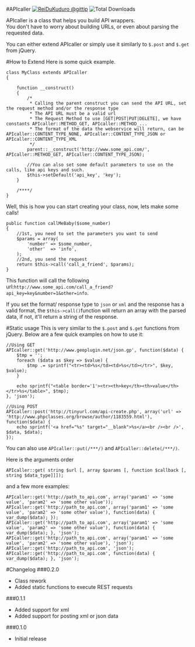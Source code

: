 #APIcaller <a href="https://www.gittip.com/ReiDuKuduro/" target="__blank" alt="ReiDuKuduro @gittip" ><img alt="ReiDuKuduro @gittip" src="http://bottlepy.org/docs/dev/_static/Gittip.png" /></a> ![Total Downloads](https://poser.pugx.org/masnathan/api-caller/downloads.png)


APIcaller is a class that helps you build API wrappers.  
You don't have to worry about building URLs, or even about parsing the requested data.

You can either extend APIcaller or simply use it similarly to ```$.post``` and ```$.get``` from jQuery.

#How to Extend
Here is some quick example.

    class MyClass extends APIcaller
	{

		function __construct()
		{
		    /*
		     * Calling the parent construct you can send the API URL, set the request method and/or the response type
		     * The API URL must be a valid url
        	 * The Request Method to use [GET|POST|PUT|DELETE], we have constants APIcaller::METHOD_GET, APIcaller::METHOD_...
        	 * The format of the data the webservice will return, can be APIcaller::CONTENT_TYPE_NONE, APIcaller::CONTENT_TYPE_JSON or APIcaller::CONTENT_TYPE_XML
		     */
			parent::__construct('http://www.some_api.com/', APIcaller::METHOD_GET, APIcaller::CONTENT_TYPE_JSON);
			
			//You can also set some default parameters to use on the calls, like api keys and such.
			$this->setDefault('api_key', 'key');
		}
		
		/****/
	}

Well, this is how you can start creating your class, now, lets make some calls!

    public function callMeBaby($some_number)
    {   
        //1st, you need to set the parameters you want to send
        $params = array(
            'number' => $some_number,
            'other'  => 'info',
        );
        //2nd, you send the request
        return $this->call('call_a_friend', $params);
    }

This function will call the following url:```http://www.some_api.com/call_a_friend?api_key=key&number=1&other=info```.

If you set the format/ response type to ```json``` or ```xml``` and the response has a valid format, the ```$this->call()```function will return an array with the parsed data, if not, it'll return a string of the response.

#Static usage
This is very similar to the ```$.post``` and ```$.get``` functions from jQuery. Below are a few quick examples on how to use it:
    
    //Using GET
    APIcaller::get('http://www.geoplugin.net/json.gp', function($data) {
	    $tmp = '';
    	foreach ($data as $key => $value) {
	    	$tmp .= sprintf("<tr><td>%s</td><td>%s</td></tr>", $key, $value);
    	}

	    echo sprintf("<table border='1'><tr><th>key</th><th>value</th></tr>%s</table>", $tmp);
    }, 'json');

    //Using POST
    APIcaller::post('http://tinyurl.com/api-create.php', array('url' => 'http://www.phpclasses.org/browse/author/1183559.html'), function($data) {
    	echo sprintf('<a href="%s" target="__blank">%s</a><br /><br />', $data, $data);
    });

You can also use ```APIcaller::put(/***/)``` and ```APIcaller::delete(/***/)```.

Here is the arguments order
    
    APIcaller::get( string $url [, array $params [, function $callback [, string $data_type]]]);
    
and a few more examples:

    APIcaller::get('http://path_to_api.com', array('param1' => 'some value', 'param2' => 'some other value'));
	APIcaller::get('http://path_to_api.com', array('param1' => 'some value', 'param2' => 'some other value'), function(data) { var_dump($data); });
	APIcaller::get('http://path_to_api.com', array('param1' => 'some value', 'param2' => 'some other value'), function(data) { var_dump($data); }, 'json');
	APIcaller::get('http://path_to_api.com', array('param1' => 'some value', 'param2' => 'some other value'), 'json');
	APIcaller::get('http://path_to_api.com', 'json');
    APIcaller::get('http://path_to_api.com', function(data) { var_dump($data); }, 'json');
    
#Changelog
###0.2.0
* Class rework
* Added static functions to execute REST requests

###0.1.1
* Added support for xml  
* Added support for posting xml or json data  

###0.1.0
* Initial release